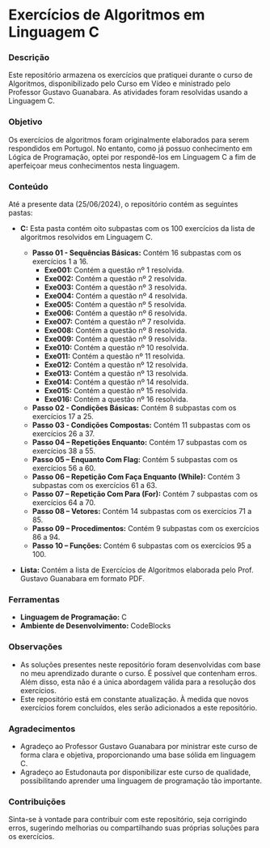 # Exercícios de Algoritmos em Linguagem C

### Descrição

Este repositório armazena os exercícios que pratiquei durante o curso de Algoritmos, disponibilizado pelo Curso em Vídeo e ministrado pelo Professor Gustavo Guanabara. As atividades foram resolvidas usando a Linguagem C.

### Objetivo

Os exercícios de algoritmos foram originalmente elaborados para serem respondidos em Portugol. No entanto, como já possuo conhecimento em Lógica de Programação, optei por respondê-los em Linguagem C a fim de aperfeiçoar meus conhecimentos nesta linguagem. 

### Conteúdo

Até a presente data (25/06/2024), o repositório contém as seguintes pastas:

- **C:** Esta pasta contém oito subpastas com os 100 exercícios da lista de algoritmos resolvidos em Linguagem C.
  - **Passo 01 - Sequências Básicas:** Contém 16 subpastas com os exercícios 1 a 16.
    - **Exe001:** Contém a questão nº 1 resolvida.
    - **Exe002:** Contém a questão nº 2 resolvida.
    - **Exe003:** Contém a questão nº 3 resolvida.
    - **Exe004:** Contém a questão nº 4 resolvida.
    - **Exe005:** Contém a questão nº 5 resolvida.
    - **Exe006:** Contém a questão nº 6 resolvida.
    - **Exe007:** Contém a questão nº 7 resolvida.
    - **Exe008:** Contém a questão nº 8 resolvida.
    - **Exe009:** Contém a questão nº 9 resolvida.
    - **Exe010:** Contém a questão nº 10 resolvida.
    - **Exe011:** Contém a questão nº 11 resolvida.
    - **Exe012:** Contém a questão nº 12 resolvida.
    - **Exe013:** Contém a questão nº 13 resolvida.
    - **Exe014:** Contém a questão nº 14 resolvida.
    - **Exe015:** Contém a questão nº 15 resolvida.
    - **Exe016:** Contém a questão nº 16 resolvida.
  - **Passo 02 - Condições Básicas:** Contém 8 subpastas com os exercícios 17 a 25.
  - **Passo 03 - Condições Compostas:** Contém 11 subpastas com os exercícios 26 a 37.
  - **Passo 04 – Repetições Enquanto:** Contém 17 subpastas com os exercícios 38 a 55.
  - **Passo 05 – Enquanto Com Flag:** Contém 5 subpastas com os exercícios 56 a 60.
  - **Passo 06 – Repetição Com Faça Enquanto (While):** Contém 3 subpastas com os exercícios 61 a 63.
  - **Passo 07 – Repetição Com Para (For):** Contém 7 subpastas com os exercícios 64 a 70.
  - **Passo 08 – Vetores:** Contém 14 subpastas com os exercícios 71 a 85.
  - **Passo 09 – Procedimentos:** Contém 9 subpastas com os exercícios 86 a 94.
  - **Passo 10 – Funções:** Contém 6 subpastas com os exercícios 95 a 100.

- **Lista:** Contém a lista de Exercícios de Algoritmos elaborada pelo Prof. Gustavo Guanabara em formato PDF.

### Ferramentas

- **Linguagem de Programação:** C
- **Ambiente de Desenvolvimento:** CodeBlocks

### Observações

- As soluções presentes neste repositório foram desenvolvidas com base no meu aprendizado durante o curso. É possível que contenham erros. Além disso, esta não é a única abordagem válida para a resolução dos exercícios.
- Este repositório está em constante atualização. À medida que novos exercícios forem concluídos, eles serão adicionados a este repositório.

### Agradecimentos

- Agradeço ao Professor Gustavo Guanabara por ministrar este curso de forma clara e objetiva, proporcionando uma base sólida em linguagem C.
- Agradeço ao Estudonauta por disponibilizar este curso de qualidade, possibilitando aprender uma linguagem de programação tão importante.

### Contribuições

Sinta-se à vontade para contribuir com este repositório, seja corrigindo erros, sugerindo melhorias ou compartilhando suas próprias soluções para os exercícios.

